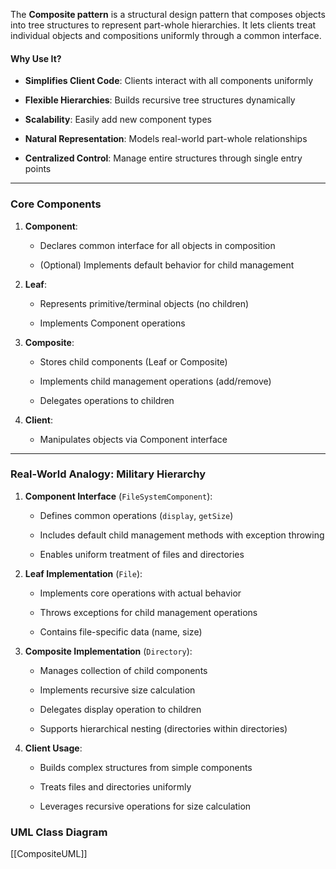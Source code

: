 The **Composite pattern** is a structural design pattern that composes objects into tree structures to represent part-whole hierarchies. It lets clients treat individual objects and compositions uniformly through a common interface.

#### Why Use It?

- **Simplifies Client Code**: Clients interact with all components uniformly
    
- **Flexible Hierarchies**: Builds recursive tree structures dynamically
    
- **Scalability**: Easily add new component types
    
- **Natural Representation**: Models real-world part-whole relationships
    
- **Centralized Control**: Manage entire structures through single entry points
    

---

### Core Components

1. **Component**:
    
    - Declares common interface for all objects in composition
        
    - (Optional) Implements default behavior for child management
        
2. **Leaf**:
    
    - Represents primitive/terminal objects (no children)
        
    - Implements Component operations
        
3. **Composite**:
    
    - Stores child components (Leaf or Composite)
        
    - Implements child management operations (add/remove)
        
    - Delegates operations to children
        
4. **Client**:
    
    - Manipulates objects via Component interface
        

---

### Real-World Analogy: Military Hierarchy

1. **Component Interface** (`FileSystemComponent`):
    
    - Defines common operations (`display`, `getSize`)
        
    - Includes default child management methods with exception throwing
        
    - Enables uniform treatment of files and directories
        
2. **Leaf Implementation** (`File`):
    
    - Implements core operations with actual behavior
        
    - Throws exceptions for child management operations
        
    - Contains file-specific data (name, size)
        
3. **Composite Implementation** (`Directory`):
    
    - Manages collection of child components
        
    - Implements recursive size calculation
        
    - Delegates display operation to children
        
    - Supports hierarchical nesting (directories within directories)
        
4. **Client Usage**:
    
    - Builds complex structures from simple components
        
    - Treats files and directories uniformly
        
    - Leverages recursive operations for size calculation


### UML Class Diagram
[[CompositeUML]]